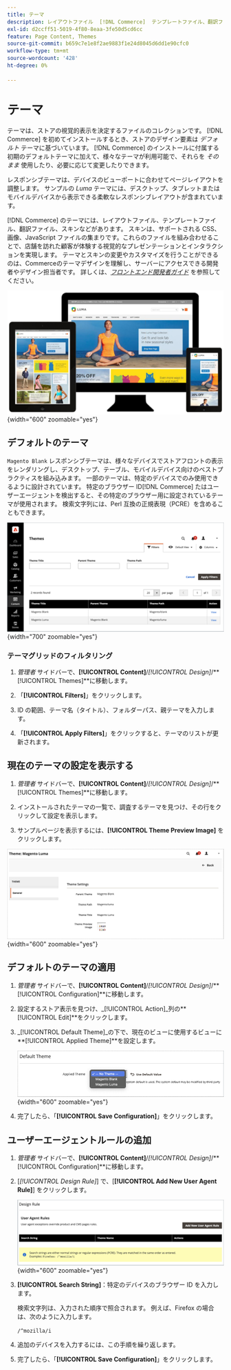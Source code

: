 ```yaml
---
title: テーマ
description: レイアウトファイル  [!DNL Commerce]  テンプレートファイル、翻訳ファイル、ストアのルックアンドフィールを定義するスキンなど、テーマについて説明します。
exl-id: d2ccff51-5019-4f80-8eaa-3fe50d5cd6cc
feature: Page Content, Themes
source-git-commit: b659c7e1e8f2ae9883f1e24d8045d6dd1e90cfc0
workflow-type: tm+mt
source-wordcount: '428'
ht-degree: 0%

---
```


# テーマ

テーマは、ストアの視覚的表示を決定するファイルのコレクションです。 [!DNL Commerce] を初めてインストールするとき、ストアのデザイン要素は _デフォルト_ テーマに基づいています。 [!DNL Commerce] のインストールに付属する初期のデフォルトテーマに加えて、様々なテーマが利用可能で、それらを _そのまま_ 使用したり、必要に応じて変更したりできます。

レスポンシブテーマは、デバイスのビューポートに合わせてページレイアウトを調整します。 サンプルの _Luma_ テーマには、デスクトップ、タブレットまたはモバイルデバイスから表示できる柔軟なレスポンシブレイアウトが含まれています。

[!DNL Commerce] のテーマには、レイアウトファイル、テンプレートファイル、翻訳ファイル、スキンなどがあります。 スキンは、サポートされる CSS、画像、JavaScript ファイルの集まりです。これらのファイルを組み合わせることで、店舗を訪れた顧客が体験する視覚的なプレゼンテーションとインタラクションを実現します。 テーマとスキンの変更やカスタマイズを行うことができるのは、Commerceのテーマデザインを理解し、サーバーにアクセスできる開発者やデザイン担当者です。 詳しくは、[_フロントエンド開発者ガイド_](https://developer.adobe.com/commerce/frontend-core/guide/themes/) を参照してください。

![Luma テーマ ](./assets/design-responsive.png){width="600" zoomable="yes"}

## デフォルトのテーマ

`Magento Blank` レスポンシブテーマは、様々なデバイスでストアフロントの表示をレンダリングし、デスクトップ、テーブル、モバイルデバイス向けのベストプラクティスを組み込みます。 一部のテーマは、特定のデバイスでのみ使用できるように設計されています。 特定のブラウザー ID[!DNL Commerce] たはユーザーエージェントを検出すると、その特定のブラウザー用に設定されているテーマが使用されます。 検索文字列には、Perl 互換の正規表現（PCRE）を含めることもできます。

![ テーマ ](./assets/themes.png){width="700" zoomable="yes"}

### テーマグリッドのフィルタリング

1. _管理者_ サイドバーで、**[!UICONTROL Content]**/_[!UICONTROL Design]_/**[!UICONTROL Themes]**に移動します。

1. 「**[!UICONTROL Filters]**」をクリックします。

1. ID の範囲、テーマ名（タイトル）、フォルダーパス、親テーマを入力します。

1. 「**[!UICONTROL Apply Filters]**」をクリックすると、テーマのリストが更新されます。

## 現在のテーマの設定を表示する

1. _管理者_ サイドバーで、**[!UICONTROL Content]**/_[!UICONTROL Design]_/**[!UICONTROL Themes]**に移動します。

1. インストールされたテーマの一覧で、調査するテーマを見つけ、その行をクリックして設定を表示します。

1. サンプルページを表示するには、**[!UICONTROL Theme Preview Image]** をクリックします。

![ テーマをプレビュー ](./assets/theme-settings.png){width="600" zoomable="yes"}

## デフォルトのテーマの適用

1. _管理者_ サイドバーで、**[!UICONTROL Content]**/_[!UICONTROL Design]_/**[!UICONTROL Configuration]**に移動します。

1. 設定するストア表示を見つけ、_[!UICONTROL Action]_列の&#x200B;**[!UICONTROL Edit]**をクリックします。

1. _[!UICONTROL Default Theme]_の下で、現在のビューに使用するビューに&#x200B;**[!UICONTROL Applied Theme]**を設定します。

   ![ 適用されたテーマ ](./assets/theme-default-apply.png){width="600" zoomable="yes"}

1. 完了したら、「**[!UICONTROL Save Configuration]**」をクリックします。

## ユーザーエージェントルールの追加

1. _管理者_ サイドバーで、**[!UICONTROL Content]**/_[!UICONTROL Design]_/**[!UICONTROL Configuration]**に移動します。

1. [_[!UICONTROL Design Rule]_] で、[**[!UICONTROL Add New User Agent Rule]**] をクリックします。

   ![ 設計規程 ](./assets/theme-design-rule.png){width="600" zoomable="yes"}

1. **[!UICONTROL Search String]**：特定のデバイスのブラウザー ID を入力します。

   検索文字列は、入力された順序で照合されます。 例えば、Firefox の場合は、次のように入力します。

   `/^mozilla/i`

1. 追加のデバイスを入力するには、この手順を繰り返します。

1. 完了したら、「**[!UICONTROL Save Configuration]**」をクリックします。
